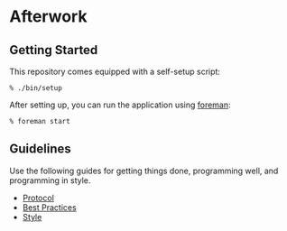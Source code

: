 Afterwork
====

Getting Started
---------------

This repository comes equipped with a self-setup script:

    % ./bin/setup

After setting up, you can run the application using [foreman]:

    % foreman start

[foreman]: http://ddollar.github.io/foreman/

Guidelines
----------

Use the following guides for getting things done, programming well, and
programming in style.

* [Protocol](http://github.com/groupbuddies/guides/blob/master/protocol)
* [Best Practices](http://github.com/groupbuddies/guides/blob/master/best-practices)
* [Style](http://github.com/groupbuddies/guides/blob/master/style)
